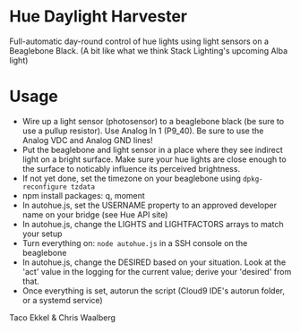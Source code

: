 Hue Daylight Harvester
======================

Full-automatic day-round control of hue lights using light sensors on a Beaglebone Black. (A bit like what we think Stack Lighting's upcoming Alba light)

Usage
==
* Wire up a light sensor (photosensor) to a beaglebone black (be sure to use a pullup resistor). Use Analog In 1 (P9_40). Be sure to use the Analog VDC and Analog GND lines!
* Put the beaglebone and light sensor in a place where they see indirect light on a bright surface. Make sure your hue lights are close enough to the surface to noticably influence its perceived brightness.
* If not yet done, set the timezone on your beaglebone using `dpkg-reconfigure tzdata`
* npm install packages: q, moment
* In autohue.js, set the USERNAME property to an approved developer name on your bridge (see Hue API site)
* In autohue.js, change the LIGHTS and LIGHTFACTORS arrays to match your setup
* Turn everything on: `node autohue.js` in a SSH console on the beaglebone
* In autohue.js, change the DESIRED based on your situation. Look at the 'act' value in the logging for the current value;
  derive your 'desired' from that.
* Once everything is set, autorun the script (Cloud9 IDE's autorun folder, or a systemd service)

Taco Ekkel & Chris Waalberg
